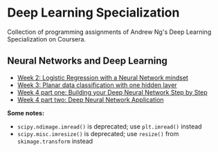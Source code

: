 # Deep Learning Specialization

Collection of programming assignments of Andrew Ng's Deep Learning Specialization on Coursera.

## Neural Networks and Deep Learning

- [Week 2: Logistic Regression with a Neural Network mindset](neural-networks-and-deep-learning/week2-pa/Logistic+Regression+with+a+Neural+Network+mindset+v5.ipynb)
- [Week 3: Planar data classification with one hidden layer](neural-networks-and-deep-learning/week3-pa/Planar+data+classification+with+one+hidden+layer+v5.ipynb)
- [Week 4 part one: Building your Deep Neural Network Step by Step](neural-networks-and-deep-learning/week4-pa/building-your-deep-neural-network/Building_your_Deep_Neural_Network_Step_by_Step_v8a.ipynb)
- [Week 4 part two: Deep Neural Network Application](neural-networks-and-deep-learning/week4-pa/deep-neural-network-application-image-classification/Deep+Neural+Network+-+Application+v8.ipynb)

**Some notes:**

- `scipy.ndimage.imread()` is deprecated; use `plt.imread()` instead
- `scipy.misc.imresize()` is deprecated; use `resize()` from `skimage.transform` instead